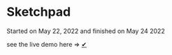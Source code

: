 # Sketchpad

Started on May 22, 2022 and finished on May 24 2022

see the live demo here => [✔](https://arturova.github.io/Sketchpad/)